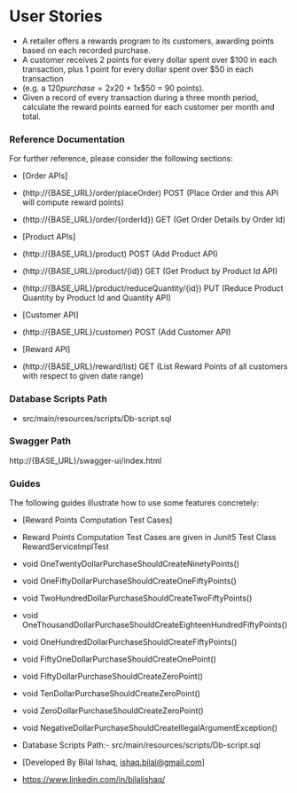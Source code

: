 # User Stories

* A retailer offers a rewards program to its customers, awarding points based on each recorded purchase.
* A customer receives 2 points for every dollar spent over $100 in each transaction, plus 1 point for every dollar
  spent over $50 in each transaction
* (e.g. a $120 purchase = 2x$20 + 1x$50 = 90 points).
* Given a record of every transaction during a three month period, calculate the reward points earned for each
  customer per month and total.

### Reference Documentation



For further reference, please consider the following sections:

* [Order APIs]
* (http://{BASE_URL}/order/placeOrder) POST (Place Order and this API will compute reward points)
* (http://{BASE_URL}/order/{orderId})  GET  (Get Order Details by Order Id)

* [Product APIs]
* (http://{BASE_URL}/product) POST (Add Product API)
* (http://{BASE_URL}/product/{id}) GET (Get Product by Product Id API)
* (http://{BASE_URL}/product/reduceQuantity/{id}) PUT (Reduce Product Quantity by Product Id and Quantity API)

* [Customer API]
* (http://{BASE_URL}/customer) POST (Add Customer API)

* [Reward API]
* (http://{BASE_URL}/reward/list) GET (List Reward Points of all customers with respect to given date range)

### Database Scripts Path 
* src/main/resources/scripts/Db-script.sql

### Swagger Path
http://{BASE_URL}/swagger-ui/index.html

### Guides

The following guides illustrate how to use some features concretely:

* [Reward Points Computation Test Cases]
  
* Reward Points Computation Test Cases are given in Junit5 Test Class RewardServiceImplTest

*  void OneTwentyDollarPurchaseShouldCreateNinetyPoints()
*  void OneFiftyDollarPurchaseShouldCreateOneFiftyPoints()
*  void TwoHundredDollarPurchaseShouldCreateTwoFiftyPoints()
*  void OneThousandDollarPurchaseShouldCreateEighteenHundredFiftyPoints()
*  void OneHundredDollarPurchaseShouldCreateFiftyPoints()
*  void FiftyOneDollarPurchaseShouldCreateOnePoint()
*  void FiftyDollarPurchaseShouldCreateZeroPoint()
*  void TenDollarPurchaseShouldCreateZeroPoint()
*  void ZeroDollarPurchaseShouldCreateZeroPoint()
*  void NegativeDollarPurchaseShouldCreateIllegalArgumentException()

* Database Scripts Path:- src/main/resources/scripts/Db-script.sql

* [Developed By Bilal Ishaq, ishaq.bilal@gmail.com] 
* https://www.linkedin.com/in/bilalishaq/
